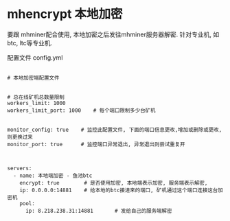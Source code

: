 # mhencrypt  本地加密
要跟 mhminer配合使用, 本地加密之后发往mhminer服务器解密. 针对专业机, 如btc, ltc等专业机.




配置文件 config.yml

```

# 本地加密端配置文件


# 总在线矿机总数量限制
workers_limit: 1000
workers_limit_port: 1000    # 每个端口限制多少台矿机


monitor_config: true    # 监控此配置文件, 下面的端口信息更改,增加或删除或更改, 则更换过来
monitor_port: true      # 监控端口异常退出, 异常退出则尝试重复开



servers:
  - name: 本地端加密 - 鱼池btc
    encrypt: true        # 是否使用加密, 本地端表示加密, 服务端表示解密,
    ip: 0.0.0.0:14881    # 给本地的btc接进来的端口, 矿机通过这个端口连接这台加密机
    pool:
      ip: 8.218.238.31:14881       # 发给自己的服务端解密











```








